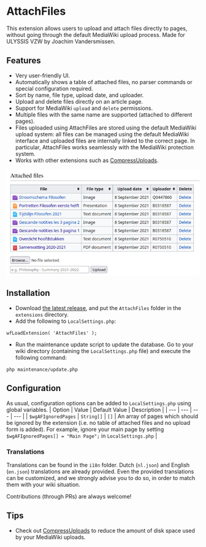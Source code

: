 # AttachFiles
This extension allows users to upload and attach files directly to pages, without going through the default MediaWiki upload process. Made for ULYSSIS VZW by Joachim Vandersmissen.

## Features
* Very user-friendly UI.
* Automatically shows a table of attached files, no parser commands or special configuration required.
* Sort by name, file type, upload date, and uploader.
* Upload and delete files directly on an article page.
* Support for MediaWiki `upload` and `delete` permissions.
* Multiple files with the same name are supported (attached to different pages).
* Files uploaded using AttachFiles are stored using the default MediaWiki upload system: all files can be managed using the default MediaWiki interface and uploaded files are internally linked to the correct page. In particular, AttachFiles works seamlessly with the MediaWiki protection system.
* Works with other extensions such as [CompressUploads](https://github.com/ULYSSIS-KUL/CompressUploads).

![screenshot](screenshot.png)

## Installation
* Download [the latest release](https://github.com/ULYSSIS-KUL/AttachFiles/releases/latest/download/AttachFiles.zip), and put the `AttachFiles` folder in the `extensions` directory.
* Add the following to `LocalSettings.php`:
```
wfLoadExtension( 'AttachFiles' );
```
* Run the maintenance update script to update the database. Go to your wiki directory (containing the `LocalSettings.php` file) and execute the following command:
```
php maintenance/update.php
```

## Configuration
As usual, configuration options can be added to `LocalSettings.php` using global variables.
| Option | Value | Default Value | Description |
| --- | --- | --- | --- |
| `$wgAFIgnoredPages` | `String[]` | `[]` | An array of pages which should be ignored by the extension (i.e. no table of attached files and no upload form is added). For example, ignore your main page by setting `$wgAFIgnoredPages[] = "Main Page";` in `LocalSettings.php` |

### Translations
Translations can be found in the `i18n` folder. Dutch (`nl.json`) and English (`en.json`) translations are already provided. Even the provided translations can be customized, and we strongly advise you to do so, in order to match them with your wiki situation.

Contributions (through PRs) are always welcome!

## Tips
* Check out [CompressUploads](https://github.com/ULYSSIS-KUL/CompressUploads) to reduce the amount of disk space used by your MediaWiki uploads.
